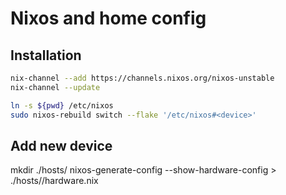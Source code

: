 # Nixos and home config

## Installation

```bash
nix-channel --add https://channels.nixos.org/nixos-unstable
nix-channel --update

ln -s ${pwd} /etc/nixos
sudo nixos-rebuild switch --flake '/etc/nixos#<device>'
```

## Add new device

mkdir ./hosts/<device>
nixos-generate-config --show-hardware-config > ./hosts/<device>/hardware.nix
```
